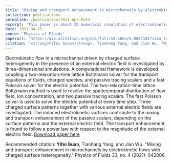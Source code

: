 ```yaml
---
title: "Mixing and transport enhancement in microchannels by electrokinetic flows with charged surface heterogeneity"
collection: publications
permalink: /publication/2021-Apr-PoF3
excerpt: 'This paper is about 3D numerical simulation of electrokinetics in microchannels.'
date: 2021-04-13
venue: 'Physics of Fluids'
paperurl: 'https://aip.scitation.org/doi/full/10.1063/5.0047181?casa_token=K8AUg42zg2EAAAAA%3AVfaDW9ZrGR1IrwnmObguScJLtUM8JBynshSRTkroJ8wmasT7yKx4MUVgB7kp94nEbixubRq7CSTeLQ'
citation: '<strong>Yifei Guan</strong>, Tianhang Yang, and Jian Wu. "Mixing and transport enhancement in microchannels by electrokinetic flows with charged surface heterogeneity." Physics of Fluids 33, no. 4 (2021): 042006.'
---
```


Electrokinetic flow in a microchannel driven by charged surface heterogeneity in the presence of an external electric field is investigated by three-dimensional simulations. A computational framework is developed coupling a two-relaxation-time lattice Boltzmann solver for the transport equations of fluids, charged species, and passive tracing scalars and a fast Poisson solver for the electric potential. The two-relaxation-time lattice Boltzmann method is used to resolve the spatiotemporal distribution of flow field, ion concentration, and two passive tracing scalars. The fast Poisson solver is used to solve the electric potential at every time step. Three charged surface patterns together with various external electric fields are investigated. The induced electrokinetic vortices contribute to the mixing and transport enhancement of the passive scalars, depending on the surface patterns and the external electric field. The transport enhancement is found to follow a power law with respect to the magnitude of the external electric field.
[Download paper here](https://aip.scitation.org/doi/full/10.1063/5.0047181?casa_token=K8AUg42zg2EAAAAA%3AVfaDW9ZrGR1IrwnmObguScJLtUM8JBynshSRTkroJ8wmasT7yKx4MUVgB7kp94nEbixubRq7CSTeLQ)

Recommended citation: <strong>Yifei Guan</strong>, Tianhang Yang, and Jian Wu. "Mixing and transport enhancement in microchannels by electrokinetic flows with charged surface heterogeneity." Physics of Fluids 33, no. 4 (2021): 042006.


